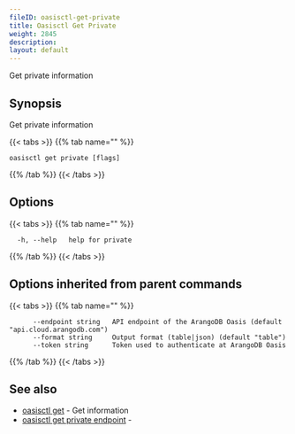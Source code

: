 ```yaml
---
fileID: oasisctl-get-private
title: Oasisctl Get Private
weight: 2845
description: 
layout: default
---
```

Get private information

## Synopsis

Get private information

{{< tabs >}}
{{% tab name="" %}}
```
oasisctl get private [flags]
```
{{% /tab %}}
{{< /tabs >}}

## Options

{{< tabs >}}
{{% tab name="" %}}
```
  -h, --help   help for private
```
{{% /tab %}}
{{< /tabs >}}

## Options inherited from parent commands

{{< tabs >}}
{{% tab name="" %}}
```
      --endpoint string   API endpoint of the ArangoDB Oasis (default "api.cloud.arangodb.com")
      --format string     Output format (table|json) (default "table")
      --token string      Token used to authenticate at ArangoDB Oasis
```
{{% /tab %}}
{{< /tabs >}}

## See also

* [oasisctl get]()	 - Get information
* [oasisctl get private endpoint](oasisctl-get-private-endpoint)	 - 

